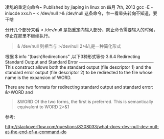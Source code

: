 凌乱的重定向命令~
Published by jiaping in linux on 四月 7th, 2013
gcc -E -inlucde xxx.h – < /dev/null >& /dev/null
这条命令，乍一看晕头转向不知道，要干啥

分开几个部分来看
< /dev/null 是指重定向输入部分，防止命令需要输入的时候，停止在那里不继续执行。
>& /dev/null 则相当与 >/dev/null 2>&1,是一种简化形式

根据 $ info “(bash)Redirections” ,以下3种形式等价
3.6.4 Redirecting Standard Output and Standard Error
—————————————————-
This construct allows both the standard output (file descriptor 1) and
the standard error output (file descriptor 2) to be redirected to the
file whose name is the expansion of WORD.

There are two formats for redirecting standard output and standard
error:
&>WORD
and
>&WORD
Of the two forms, the first is preferred. This is semantically
equivalent to
>WORD 2>&1

参考:

http://stackoverflow.com/questions/8208033/what-does-dev-null-dev-null-at-the-end-of-a-command-do
